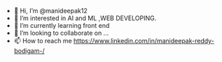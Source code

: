 - 👋 Hi, I’m @manideepak12
- 👀 I’m interested in AI and ML ,WEB DEVELOPING.
- 🌱 I’m currently learning front end 
- 💞️ I’m looking to collaborate on ...
- 📫 How to reach me https://www.linkedin.com/in/manideepak-reddy-bodigam-/

<!---
manideepak12/manideepak12 is a ✨ special ✨ repository because its `README.md` (this file) appears on your GitHub profile.
You can click the Preview link to take a look at your changes.
--->
